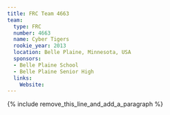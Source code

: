 ```yaml
---
title: FRC Team 4663
team:
  type: FRC
  number: 4663
  name: Cyber Tigers
  rookie_year: 2013
  location: Belle Plaine, Minnesota, USA
  sponsors:
  - Belle Plaine School
  - Belle Plaine Senior High
  links:
    Website:
---
```


{% include remove_this_line_and_add_a_paragraph %}